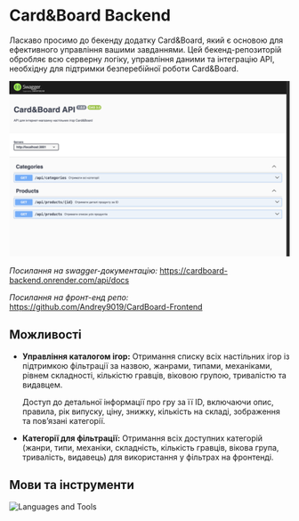 # Card&Board Backend

Ласкаво просимо до бекенду додатку Card&Board, який є основою для ефективного управління вашими завданнями. Цей бекенд-репозиторій обробляє всю серверну логіку, управління даними та інтеграцію API, необхідну для підтримки безперебійної роботи Card&Board.

![Card&BoardScreenshot](/public/swagger.png)

_Посилання на swagger-документацію:_ https://cardboard-backend.onrender.com/api/docs

_Посилання на фронт-енд репо:_ https://github.com/Andrey9019/CardBoard-Frontend

## Можливості

- **Управління каталогом ігор:**
  Отримання списку всіх настільних ігор із підтримкою фільтрації за назвою, жанрами, типами, механіками, рівнем складності, кількістю гравців, віковою групою, тривалістю та видавцем.

  Доступ до детальної інформації про гру за її ID, включаючи опис, правила, рік випуску, ціну, знижку, кількість на складі, зображення та пов’язані категорії.

- **Категорії для фільтрації:**
  Отримання всіх доступних категорій (жанри, типи, механіки, складність, кількість гравців, вікова група, тривалість, видавець) для використання у фільтрах на фронтенді.

## Мови та інструменти

![Languages and Tools](https://skills.syvixor.com/api/icons?i=nodejs,ts,expressjs,prisma,postgresql,vercel,swagger,cloudinary,eslint,prettier,postman,vscode&perline=12)
